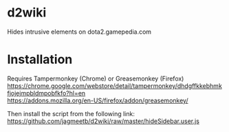 # d2wiki
Hides intrusive elements on dota2.gamepedia.com

# Installation
Requires Tampermonkey (Chrome) or Greasemonkey (Firefox)  
https://chrome.google.com/webstore/detail/tampermonkey/dhdgffkkebhmkfjojejmpbldmpobfkfo?hl=en  
https://addons.mozilla.org/en-US/firefox/addon/greasemonkey/

Then install the script from the following link:  
https://github.com/jagmeetb/d2wiki/raw/master/hideSidebar.user.js
